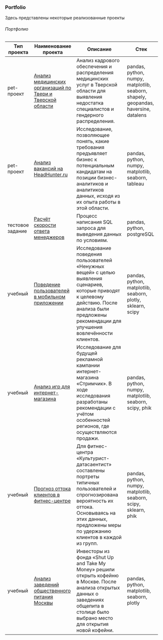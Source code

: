 ### Portfolio
Здесь представлены некоторые реализованные проекты

###### Портфолио
| Тип проекта  | Наименование проекта       | Описание                             | Стек                        |
|----|----------------------------|--------------------------------------|-----------------------------|
| pet-проект |[Анализ медицинских организаций по Твери и Тверской области](https://github.com/rusetska/Portfolio/tree/main/mo_tver)|Анализ кадрового обеспечения и распределения медицинских услуг в Тверской области для выявления недостатка специалистов и гендерного распределения.|pandas, python, numpy, matplotlib, seaborn, shapely, geopandas, haversine, datalens|
| pet-проект |[Анализ вакансий на HeadHunter.ru](https://github.com/rusetska/Portfolio/tree/main/jobs_analysis)|Исследование, позволяющее понять, какие требования предъявляет бизнес к потенциальным кандидатам на позиции бизнес-аналитиков и аналитиков данных, исходя из их опыта работы в этой области.|pandas, python, numpy, matplotlib, seaborn, tableau|
| тестовое задание |[Расчёт скорости ответа менеджеров](https://github.com/rusetska/Portfolio/tree/main/average_response_time)|Процесс написания SQL запроса для выведения данных по условиям. |pandas, python, postgreSQL|
| учебный |[Поведение пользователей в мобильном приложении](https://github.com/rusetska/Portfolio/tree/main/user_behaviour_patterns)|Исследование поведения пользователей «Ненужных вещей» с целью выявления сценариев, которые приводят к целевому действию. После анализа были предложены рекомендации для улучшения вовлечённости клиентов.|pandas, python, matplotlib, seaborn, plotly, sklearn, scipy|
| учебный |[Анализ игр для интернет-магазина](https://github.com/rusetska/Portfolio/tree/main/games_analysis)|Исследование для будущей рекламной кампании интернет-магазина «Стримчик». В ходе исследования разработаны рекомендации с учётом особенностей регионов, где осуществляются продажи.|pandas, python, numpy, matplotlib, seaborn, scipy, phik|
| учебный |[Прогноз оттока клиентов в фитнес-центре](https://github.com/rusetska/Portfolio/tree/main/fitness_centre)|Для фитнес-центра «Культурист-датасаентист» составлены портреты типичных пользователей и спрогнозирована вероятность их оттока. Основываясь на этих данных, предложены меры по удержанию клиентов в каждой из групп.|pandas, python, numpy, matplotlib, seaborn, scipy, sklearn, phik|
| учебный |[Анализ заведений общественного питания Москвы](https://github.com/rusetska/Portfolio/tree/main/catering_in_moscow)|Инвесторы из фонда «Shut Up and Take My Money» решили открыть кофейню в Москве. После анализа открытых данных о заведениях общепита в столице было выбрано место для открытия новой кофейни.|pandas, python, matplotlib, seaborn, plotly|
